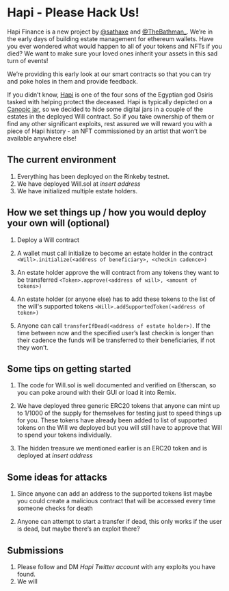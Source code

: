 # Hapi - Please Hack Us!
Hapi Finance is a new project by [@sathaxe](https://twitter.com/sathaxe) and [@TheBathman_](https://twitter.com/TheBathman_). We’re in the early days of building estate management for ethereum wallets. Have you ever wondered what would happen to all of your tokens and NFTs if you died? We want to make sure your loved ones inherit your assets in this sad turn of events!

We’re providing this early look at our smart contracts so that you can try and poke holes in them and provide feedback.

If you didn’t know, [Hapi](https://en.wikipedia.org/wiki/Hapi_%28Son_of_Horus%29) is one of the four sons of the Egyptian god Osiris tasked with helping protect the deceased. Hapi is typically depicted on a [Canopic jar](https://upload.wikimedia.org/wikipedia/commons/thumb/8/80/Egyptian_-_A_Complete_Set_of_Canopic_Jars_-_Walters_41171,_41172,_41173,_41174_-_Group.jpg/1280px-Egyptian_-_A_Complete_Set_of_Canopic_Jars_-_Walters_41171,_41172,_41173,_41174_-_Group.jpg), so we decided to hide some digital jars in a couple of the estates in the deployed Will contract. So if you take ownership of them or find any other significant exploits, rest assured we will reward you with a piece of Hapi history - an NFT commissioned by an artist that won’t be available anywhere else!

## The current environment
1.  Everything has been deployed on the Rinkeby testnet.
2.  We have deployed Will.sol at *insert address*
3.  We have initialized multiple estate holders.
## How we set things up / how you would deploy your own will (optional)

1.  Deploy a Will contract
    
2.  A wallet must call initialize to become an estate holder in the contract
`<Will>.initialize(<address of beneficiary>, <checkin cadence>)`
    
4.  An estate holder approve the will contract from any tokens they want to be transferred
 `<Token>.approve(<address of will>, <amount of tokens>)`
    
5.  An estate holder (or anyone else) has to add these tokens to the list of the will's supported tokens `<Will>.addSupportedToken(<address of token>)`
    
6.  Anyone can call `transferIfDead(<address of estate holder>)`. If the time between now and the specified user’s last checkin is longer than their cadence the funds will be transferred to their beneficiaries, if not they won’t.
    

## Some tips on getting started

1.  The code for Will.sol is well documented and verified on Etherscan, so you can poke around with their GUI or load it into Remix.
    
2.  We have deployed three generic ERC20 tokens that anyone can mint up to 1/1000 of the supply for themselves for testing just to speed things up for you. These tokens have already been added to list of supported tokens on the Will we deployed but you will still have to approve that Will to spend your tokens individually.
    
3.  The hidden treasure we mentioned earlier is an ERC20 token and is deployed at *insert address*
    

## Some ideas for attacks

1.  Since anyone can add an address to the supported tokens list maybe you could create a malicious contract that will be accessed every time someone checks for death
    
2.  Anyone can attempt to start a transfer if dead, this only works if the user is dead, but maybe there’s an exploit there?

## Submissions

1. Please follow and DM *Hapi Twitter account* with any exploits you have found.
2. We will 





